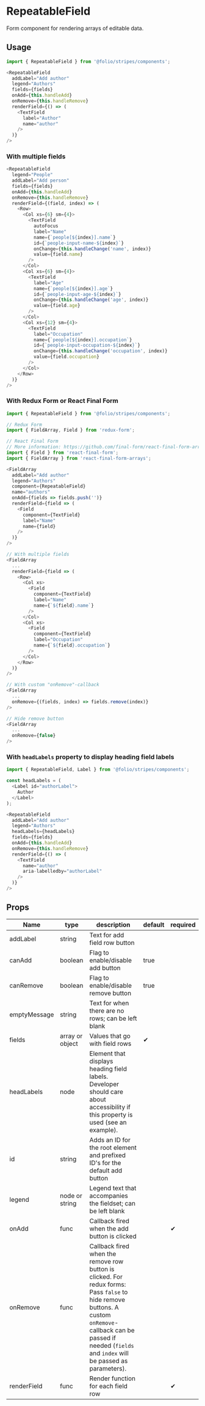 # RepeatableField
Form component for rendering arrays of editable data.

## Usage
```js
import { RepeatableField } from '@folio/stripes/components';

<RepeatableField
  addLabel="Add author"
  legend="Authors"
  fields={fields}
  onAdd={this.handleAdd}
  onRemove={this.handleRemove}
  renderField={() => (
    <TextField
      label="Author"
      name="author"
    />
  )}
/>
```

### With multiple fields
```js
<RepeatableField
  legend="People"
  addLabel="Add person"
  fields={fields}
  onAdd={this.handleAdd}
  onRemove={this.handleRemove}
  renderField={(field, index) => (
    <Row>
      <Col xs={6} sm={4}>
        <TextField
          autoFocus
          label="Name"
          name={`people[${index}].name`}
          id={`people-input-name-${index}`}
          onChange={this.handleChange('name', index)}
          value={field.name}
        />
      </Col>
      <Col xs={6} sm={4}>
        <TextField
          label="Age"
          name={`people[${index}].age`}
          id={`people-input-age-${index}`}
          onChange={this.handleChange('age', index)}  
          value={field.age}
        />
      </Col>
      <Col xs={12} sm={4}>
        <TextField
          label="Occupation"
          name={`people[${index}].occupation`}
          id={`people-input-occupation-${index}`}
          onChange={this.handleChange('occupation', index)}  
          value={field.occupation}
        />
      </Col>
    </Row>
  )}
/>
```

### With Redux Form or React Final Form
```js
import { RepeatableField } from '@folio/stripes/components';

// Redux Form
import { FieldArray, Field } from 'redux-form';

// React Final Form
// More information: https://github.com/final-form/react-final-form-arrays
import { Field } from 'react-final-form';
import { FieldArray } from 'react-final-form-arrays';

<FieldArray
  addLabel="Add author"
  legend="Authors"
  component={RepeatableField}
  name="authors"
  onAdd={fields => fields.push('')}
  renderField={field => (
    <Field
      component={TextField}
      label="Name"
      name={field}
    />
  )}
/>

// With multiple fields
<FieldArray
  ...
  renderField={field => (
    <Row>
      <Col xs>
        <Field
          component={TextField}
          label="Name"
          name={`${field}.name`}
        />
      </Col>
      <Col xs>
        <Field
          component={TextField}
          label="Occupation"
          name={`${field}.occupation`}
        />
      </Col>
    </Row>
  )}
/>

// With custom "onRemove"-callback
<FieldArray
  ...
  onRemove={(fields, index) => fields.remove(index)}
/>

// Hide remove button
<FieldArray
  ...
  onRemove={false}
/>
```

### With `headLabels` property to display heading field labels
```js
import { RepeatableField, Label } from '@folio/stripes/components';

const headLabels = (
  <Label id="authorLabel">
    Author
  </Label>
);

<RepeatableField
  addLabel="Add author"
  legend="Authors"
  headLabels={headLabels}
  fields={fields}
  onAdd={this.handleAdd}
  onRemove={this.handleRemove}
  renderField={() => (
    <TextField
      name="author"
      aria-labelledby="authorLabel"
    />
  )}
/>
```

## Props
Name | type | description | default | required
--- | --- | --- | --- | ---
addLabel | string | Text for add field row button |
canAdd | boolean | Flag to enable/disable add button | true
canRemove | boolean | Flag to enable/disable remove button | true
emptyMessage | string | Text for when there are no rows; can be left blank |
fields | array or object | Values that go with field rows | &#10004;
headLabels | node | Element that displays heading field labels. Developer should care about accessibility if this property is used (see an example).   |
id | string | Adds an ID for the root element and prefixed ID's for the default add button |
legend | node or string | Legend text that accompanies the fieldset; can be left blank |
onAdd | func | Callback fired when the add button is clicked |  | &#10004;
onRemove | func | Callback fired when the remove row button is clicked. For redux forms: Pass `false` to hide remove buttons. A custom `onRemove`-callback can be passed if needed (`fields` and `index` will be passed as parameters). |  |
renderField | func | Render function for each field row |  | &#10004;
